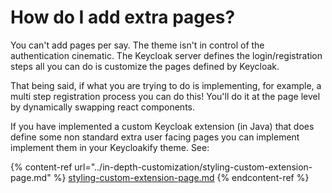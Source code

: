 # How do I add extra pages?

You can't add pages per say. The theme isn't in control of the authentication cinematic. The Keycloak server defines the login/registration steps all you can do is customize the pages defined by Keycloak.

That being said, if what you are trying to do is implementing, for example, a multi step registration process you can do this! You'll do it at the page level by dynamically swapping react components.

If you have implemented a custom Keycloak extension (in Java) that does define some non standard extra user facing pages you can implement implement them in your Keycloakify theme. See:

{% content-ref url="../in-depth-customization/styling-custom-extension-page.md" %}
[styling-custom-extension-page.md](../in-depth-customization/styling-custom-extension-page.md)
{% endcontent-ref %}
